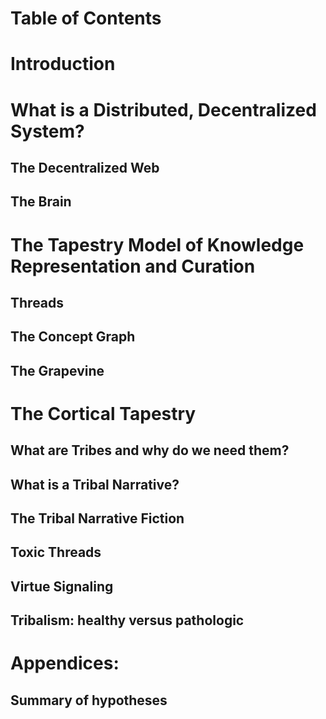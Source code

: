 Table of Contents
=====

# Introduction

# What is a Distributed, Decentralized System?

## The Decentralized Web

## The Brain

# The Tapestry Model of Knowledge Representation and Curation

## Threads

## The Concept Graph

## The Grapevine

# The Cortical Tapestry

## What are Tribes and why do we need them?

## What is a Tribal Narrative?

## The Tribal Narrative Fiction

## Toxic Threads

## Virtue Signaling

## Tribalism: healthy versus pathologic

# Appendices:

## Summary of hypotheses
